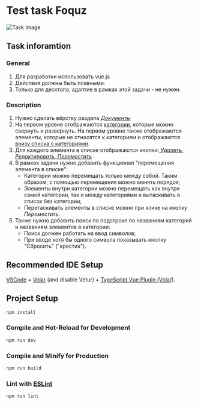 # Test task Foquz

![Task image](https://user-images.githubusercontent.com/48618220/222183491-a905f892-d8a9-4a00-b2e6-6cc571f7ae5c.png)

## Task inforamtion
### General
1. Для разработки использовать vue.js
2. Действия должны быть плавными.
3. Только для десктопа, адаптив в рамках этой задачи - не нужен.
### Description
1. Нужно сделать вёрстку раздела [*Документы*](https://monosnap.com/file/OvcPxTUlCR9ODYvjgH2FCLBugo4MqY)
2. На первом уровне отображаются [категории](https://monosnap.com/file/Bh6XyfVF5cAetlXLqyo8nwAN68McjT), которые можно свернуть и развернуть. На первом уровне также отображаются элементы, которые не относятся к категориям и отображаются [внизу списка с категориями](https://monosnap.com/file/Othwx39qWtvauiRTlXieEeHHa19VWk).
3. Для каждого элемента в списке отображаются кнопки:[ *Удалить*, *Редактировать*, *Переместить*](https://monosnap.com/file/fnCas4tx2zyJpHYqFYleCRoc4Fk4Qz)
4. В рамках задачи нужно добавить функционал "перемещения элемента в списке":
   * Категории можно перемещать только между собой. Таким образом, с помощью перемещения можно менять порядок;
   * Элементы внутри категории можно перемещать как внутри самой категории, так и между категориями и вытаскивать в список без категории;
   * Перетаскивать элементы в списке можно при клике на кнопку *Переместить*.
5. Также нужно добавить поиск по подстроке по названиям категорий и названиям элементов в категории:
   * Поиск должен работать на ввод символов;
   * При вводе хотя бы одного символа показывать кнопку "Сбросить" ("крестик").


## Recommended IDE Setup

[VSCode](https://code.visualstudio.com/) + [Volar](https://marketplace.visualstudio.com/items?itemName=Vue.volar) (and disable Vetur) + [TypeScript Vue Plugin (Volar)](https://marketplace.visualstudio.com/items?itemName=Vue.vscode-typescript-vue-plugin).

## Project Setup

```sh
npm install
```

### Compile and Hot-Reload for Development

```sh
npm run dev
```

### Compile and Minify for Production

```sh
npm run build
```

### Lint with [ESLint](https://eslint.org/)

```sh
npm run lint
```

